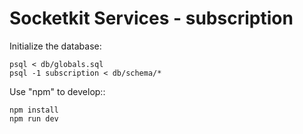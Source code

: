 Socketkit Services - subscription
=================================

Initialize the database:

    psql < db/globals.sql
    psql -1 subscription < db/schema/*

Use "npm" to develop::

    npm install
    npm run dev
